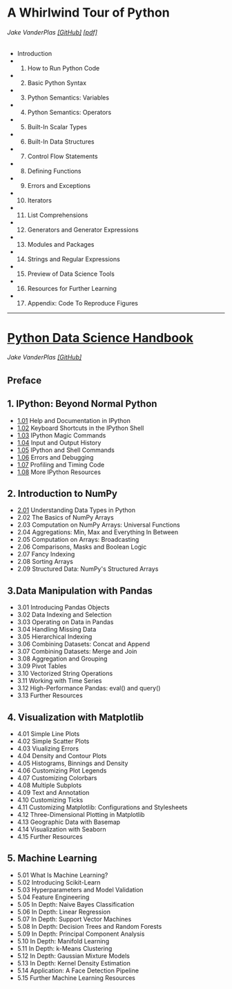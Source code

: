 # A Whirlwind Tour of Python
###### Jake VanderPlas [[GitHub]](https://github.com/jakevdp/WhirlwindTourOfPython) [[pdf]](http://www.oreilly.com/programming/free/files/a-whirlwind-tour-of-python.pdf)

* Introduction
* 01. How to Run Python Code
* 02. Basic Python Syntax
* 03. Python Semantics: Variables
* 04. Python Semantics: Operators
* 05. Built-In Scalar Types
* 06. Built-In Data Structures
* 07. Control Flow Statements
* 08. Defining Functions
* 09. Errors and Exceptions
* 10. Iterators
* 11. List Comprehensions
* 12. Generators and Generator Expressions
* 13. Modules and Packages
* 14. Strings and Regular Expressions
* 15. Preview of Data Science Tools
* 16. Resources for Further Learning
* 17. Appendix: Code To Reproduce Figures

---

# [Python Data Science Handbook](https://jakevdp.github.io/PythonDataScienceHandbook/)
###### Jake VanderPlas [[GitHub]](https://github.com/jakevdp/PythonDataScienceHandbook)


## Preface

## 1. IPython: Beyond Normal Python
* [1.01](https://jakevdp.github.io/PythonDataScienceHandbook/01.01-help-and-documentation.html) Help and Documentation in IPython
* [1.02](https://jakevdp.github.io/PythonDataScienceHandbook/01.02-shell-keyboard-shortcuts.html) Keyboard Shortcuts in the IPython Shell
* [1.03](https://jakevdp.github.io/PythonDataScienceHandbook/01.03-magic-commands.html) IPython Magic Commands
* [1.04](https://jakevdp.github.io/PythonDataScienceHandbook/01.04-input-output-history.html) Input and Output History
* [1.05](https://jakevdp.github.io/PythonDataScienceHandbook/01.05-ipython-and-shell-commands.html) IPython and Shell Commands
* [1.06](https://jakevdp.github.io/PythonDataScienceHandbook/01.06-errors-and-debugging.html) Errors and Debugging
* [1.07](https://jakevdp.github.io/PythonDataScienceHandbook/01.07-timing-and-profiling.html) Profiling and Timing Code
* [1.08](https://jakevdp.github.io/PythonDataScienceHandbook/01.08-more-ipython-resources.html) More IPython Resources

## 2. Introduction to NumPy
* [2.01](https://jakevdp.github.io/PythonDataScienceHandbook/02.01-understanding-data-types.html) Understanding Data Types in Python
* 2.02 The Basics of NumPy Arrays
* 2.03 Computation on NumPy Arrays: Universal Functions
* 2.04 Aggregations: Min, Max and Everything In Between
* 2.05 Computation on Arrays: Broadcasting
* 2.06 Comparisons, Masks and Boolean Logic
* 2.07 Fancy Indexing
* 2.08 Sorting Arrays
* 2.09 Structured Data: NumPy's Structured Arrays

## 3.Data Manipulation with Pandas
* 3.01 Introducing Pandas Objects
* 3.02 Data Indexing and Selection
* 3.03 Operating on Data in Pandas
* 3.04 Handling Missing Data
* 3.05 Hierarchical Indexing
* 3.06 Combining Datasets: Concat and Append
* 3.07 Combining Datasets: Merge and Join
* 3.08 Aggregation and Grouping
* 3.09 Pivot Tables
* 3.10 Vectorized String Operations
* 3.11 Working with Time Series
* 3.12 High-Performance Pandas: eval() and query()
* 3.13 Further Resources

## 4. Visualization with Matplotlib
* 4.01 Simple Line Plots
* 4.02 Simple Scatter Plots
* 4.03 Viualizing Errors
* 4.04 Density and Contour Plots
* 4.05 Histograms, Binnings and Density
* 4.06 Customizing Plot Legends
* 4.07 Customizing Colorbars
* 4.08 Multiple Subplots
* 4.09 Text and Annotation
* 4.10 Customizing Ticks
* 4.11 Customizing Matplotlib: Configurations and Stylesheets
* 4.12 Three-Dimensional Plotting in Matplotlib
* 4.13 Geographic Data with Basemap
* 4.14 Visualization with Seaborn
* 4.15 Further Resources


## 5. Machine Learning
* 5.01 What Is Machine Learning?
* 5.02 Introducing Scikit-Learn
* 5.03 Hyperparameters and Model Validation
* 5.04 Feature Engineering
* 5.05 In Depth: Naive Bayes Classification
* 5.06 In Depth: Linear Regression
* 5.07 In Depth: Support Vector Machines
* 5.08 In Depth: Decision Trees and Random Forests
* 5.09 In Depth: Principal Component Analysis
* 5.10 In Depth: Manifold Learning
* 5.11 In Depth: k-Means Clustering
* 5.12 In Depth: Gaussian Mixture Models
* 5.13 In Depth: Kernel Density Estimation
* 5.14 Application: A Face Detection Pipeline
* 5.15 Further Machine Learning Resources

